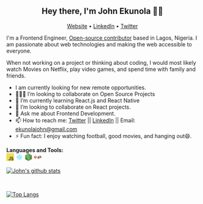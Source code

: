 <h2 align="center"> Hey there, I'm John Ekunola 👋🏾</h2>
<p align="center">
<!--   <a href="https://www.johnekunola.com/" target="_blank">Website</a> • -->
  <a href="https://johnekunola.vercel.app/" target="_blank">Website</a> •
  <a href="https://www.linkedin.com/in/ekunolajohn/" target="_blank">LinkedIn</a> •
  <a href="https://twitter.com/Oluwatosin_EJ" target="_blank">Twitter</a>
</p>

<!--
**Jizzyjay/Jizzyjay** is a ✨ _special_ ✨ repository because its `README.md` (this file) appears on your GitHub profile.

Here are some ideas to get you started:
-->

I'm a Frontend Engineer, [Open-source contributor](https://github.com/Jizzyjay) based in Lagos, Nigeria. I am passionate about web technologies and making the web accessible to everyone.

When not working on a project or thinking about coding, I would most likely watch Movies on Netflix, play video games, and spend time with family and friends.

<!-- **I am currently seeking a Frontend Developer position with an exciting company.** -->

<!-- - 🔭 I’m currently working on ... -->
<!-- - 🌱 I’m currently learning ... -->
<!-- - 🤔 I’m looking for help with ... -->

- I am currently looking for new remote opportunities.
- 👨🏾‍💻 I’m looking to collaborate on Open Source Projects
- 🌱 I’m currently learning React.js and React Native
- 👯 I’m looking to collaborate on React projects.
- 💬 Ask me about Frontend Development. 
- 📫 How to reach me: [Twitter](https://twitter.com/Oluwatosin_EJ) || [LinkedIn](https://www.linkedin.com/in/ekunolajohn/) || Email: ekunolajohn@gmail.com
- ⚡ Fun fact: I enjoy watching football, good movies, and hanging out😄.

**Languages and Tools:**  
<code><img height="20" src="https://raw.githubusercontent.com/github/explore/80688e429a7d4ef2fca1e82350fe8e3517d3494d/topics/javascript/javascript.png"></code>
<code><img height="20" src="https://raw.githubusercontent.com/github/explore/80688e429a7d4ef2fca1e82350fe8e3517d3494d/topics/react/react.png"></code>
<code><img height="20" src="https://raw.githubusercontent.com/github/explore/80688e429a7d4ef2fca1e82350fe8e3517d3494d/topics/nodejs/nodejs.png"></code>
<code><img height="20" src="https://raw.githubusercontent.com/github/explore/80688e429a7d4ef2fca1e82350fe8e3517d3494d/topics/git/git.png"></code>

[![John's github stats](https://github-readme-stats.vercel.app/api?username=Jizzyjay&show_icons=true&title_color=fff&icon_color=79ff97&text_color=9f9f9f&bg_color=151515)](https://github.com/anuraghazra/github-readme-stats) 

<br>

[![Top Langs](https://github-readme-stats.vercel.app/api/top-langs/?username=Jizzyjay)](https://github.com/Jizzyjay/github-readme-stats)

